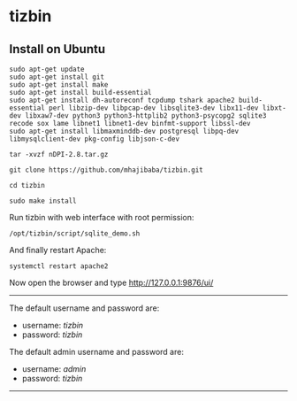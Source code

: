 # tizbin

## Install on Ubuntu

```
sudo apt-get update
sudo apt-get install git
sudo apt-get install make
sudo apt-get install build-essential
sudo apt-get install dh-autoreconf tcpdump tshark apache2 build-essential perl libzip-dev libpcap-dev libsqlite3-dev libx11-dev libxt-dev libxaw7-dev python3 python3-httplib2 python3-psycopg2 sqlite3 recode sox lame libnet1 libnet1-dev binfmt-support libssl-dev
sudo apt-get install libmaxminddb-dev postgresql libpq-dev libmysqlclient-dev pkg-config libjson-c-dev

tar -xvzf nDPI-2.8.tar.gz

git clone https://github.com/mhajibaba/tizbin.git

cd tizbin

sudo make install 
```

Run tizbin with web interface with root permission:
```
/opt/tizbin/script/sqlite_demo.sh
```
And finally restart Apache:
```
systemctl restart apache2
```
Now open the browser and type http://127.0.0.1:9876/ui/

***
The default username and password are:

 - username: *tizbin*
 - password: *tizbin*

The default admin username and password are: 

 - username: *admin*
 - password: *tizbin*
***
